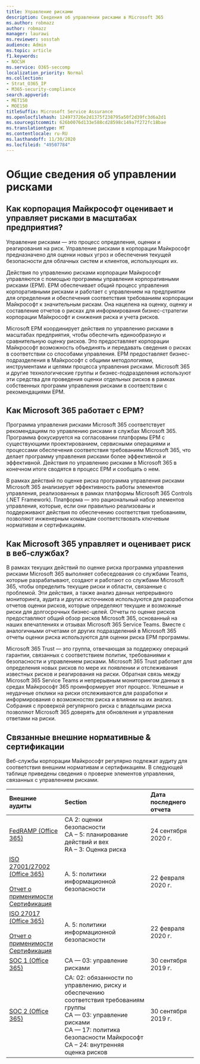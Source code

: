 ```yaml
---
title: Управление рисками
description: Сведения об управлении рисками в Microsoft 365
ms.author: robmazz
author: robmazz
manager: laurawi
ms.reviewer: sosstah
audience: Admin
ms.topic: article
f1.keywords:
- NOCSH
ms.service: O365-seccomp
localization_priority: Normal
ms.collection:
- Strat_O365_IP
- M365-security-compliance
search.appverid:
- MET150
- MOE150
titleSuffix: Microsoft Service Assurance
ms.openlocfilehash: 124973726e2d1375f238795a50f2d39fc3d6a2d1
ms.sourcegitcommit: 626b0076d133e588cd28598c149a7f272fc18bae
ms.translationtype: MT
ms.contentlocale: ru-RU
ms.lasthandoff: 11/30/2020
ms.locfileid: "49507784"
---
```

# <a name="risk-management-overview"></a>Общие сведения об управлении рисками

## <a name="how-does-microsoft-assess-and-manage-risk-across-the-enterprise"></a>Как корпорация Майкрософт оценивает и управляет рисками в масштабах предприятия?

Управление рисками — это процесс определения, оценки и реагирования на риск. Управление рисками в корпорации Майкрософт предназначено для оценки новых угроз и обеспечения текущей безопасности для облачных систем и клиентов, использующих их.

Действия по управлению рисками корпорации Майкрософт управляются с помощью программы управления корпоративными рисками (ЕРМ). ЕРМ обеспечивает общий процесс управления корпоративными рисками и работает с управлением на предприятии для определения и обеспечения соответствия требованиям корпорации Майкрософт к значительным рискам. Она нацелена на оценку, оценку и составление отчетов о рисках для информирования бизнес-стратегии корпорации Майкрософт и снижения риска и учета рисков.

Microsoft ЕРМ координирует действия по управлению рисками в масштабах предприятия, чтобы обеспечить единообразную и сравнительную оценку рисков. Это предоставляет корпорации Майкрософт возможность объединять и передавать сведения о рисках в соответствии со способами управления. ЕРМ предоставляет бизнес-подразделения в Майкрософт с общими методологиями, инструментами и целями процесса управления рисками. Microsoft 365 и другие технологические группы и бизнес-подразделения используют эти средства для проведения оценки отдельных рисков в рамках собственных программ управления рисками в соответствии с рекомендациями ЕРМ.

## <a name="how-does-microsoft-365-work-with-erm"></a>Как Microsoft 365 работает с ЕРМ?

Программа управления рисками Microsoft 365 соответствует рекомендациям по управлению рисками в службах Microsoft 365. Программа фокусируется на согласовании платформы ЕРМ с существующими проектированием, сервисными операциями и процессами обеспечения соответствия требованиям Microsoft 365, что делает программу управления рисками более эффективной и эффективной. Действия по управлению рисками в Microsoft 365 в конечном итоге сводятся в процесс ЕРМ и сообщать о нем.

В рамках действий по оценке риска программа управления рисками Microsoft 365 анализирует эффективность работы элементов управления, реализованных в рамках платформы Microsoft 365 Controls (.NET Framework). Платформа — это рациональный набор элементов управления, которые, если они правильно реализованы и поддерживают действия по обеспечению соответствия требованиям, позволяют инженерным командам соответствовать ключевым нормативам и сертификациям.

## <a name="how-does-microsoft-365-manage-and-assess-risk-in-its-online-services"></a>Как Microsoft 365 управляет и оценивает риск в веб-службах?

В рамках текущих действий по оценке риска программа управления рисками Microsoft 365 выполняет собеседования со службами Teams, которые разрабатывают, создают и работают со службами Microsoft 365, чтобы определить текущие риски и области, связанные с проблемой. Эти действия, а также анализ данных непрерывного мониторинга, аудита и других источников используются для разработки отчетов оценки рисков, которые определяют текущие и возможные риски для долгосрочных бизнес-целей. Отчеты по оценке рисков предоставляют общий обзор рисков Microsoft 365, основанный на наших впечатлениях и отзывах Microsoft 365 Service Teams. Вместе с аналогичными отчетами от других подразделений в Microsoft 365 отчеты оценки риска используются для оценки риска ЕРМ программы.

Microsoft 365 Trust — это группа, отвечающая за поддержку операций гарантии, связанных с соответствием политик, требованиями к безопасности и управлением рисками. Microsoft 365 Trust работает для определения новых рисков по мере их появлении и отслеживания известных рисков и реагирования на риски. Обратная связь между Microsoft 365 Service Teams и непрерывным мониторингом данных в средах Майкрософт 365 проинформирует этот процесс. Успешные и неудачные отклики на риски отслеживаются для разработки и информирования о возможностях риска и влиянии на их анализ. Собрания с проверкой регулярного риска с владельцами риска позволяют Microsoft 365 доверять для обновления и управления ответами на риски.

## <a name="related-external-regulations--certifications"></a>Связанные внешние нормативные & сертификации

Веб-службы корпорации Майкрософт регулярно подлежат аудиту для соответствия внешним нормативам и сертификациям. В следующей таблице приведены сведения о проверке элементов управления, связанных с управлением рисками.

| **Внешние аудиты** | **Section** | **Дата последнего отчета** |
|:--------------------|:------------|:-----------------------|
| [FedRAMP (Office 365)](https://compliance.microsoft.com/compliancemanager) | CA 2: оценки безопасности <br> CA – 5: планирование действий и вех <br> RA – 3: Оценка риска | 24 сентября 2020 г. |
| [ISO 27001/27002 (Office 365)](https://servicetrust.microsoft.com/ViewPage/MSComplianceGuideV3?command=Download&downloadType=Document&downloadId=d7864d4f-e053-4cc4-a964-fa526d07c3be&tab=7027ead0-3d6b-11e9-b9e1-290b1eb4cdeb&docTab=7027ead0-3d6b-11e9-b9e1-290b1eb4cdeb_ISO_Reports) <br><br> [Отчет о применимости](https://servicetrust.microsoft.com/ViewPage/MSComplianceGuide?command=Download&downloadType=Document&downloadId=8ee1e46b-2ada-4e7b-bb7d-4c55a8cb6fcd&docTab=4ce99610-c9c0-11e7-8c2c-f908a777fa4d_ISO_Reports) <br> [Сертификация](https://servicetrust.microsoft.com/ViewPage/MSComplianceGuideV3?command=Download&downloadType=Document&downloadId=1e84a14a-2468-45ac-9412-5e53250d57ec&tab=7027ead0-3d6b-11e9-b9e1-290b1eb4cdeb&docTab=7027ead0-3d6b-11e9-b9e1-290b1eb4cdeb_ISO_Reports) | A. 5: политики информационной безопасности | 22 февраля 2020 г. |
| [ISO 27017 (Office 365)](https://servicetrust.microsoft.com/ViewPage/MSComplianceGuideV3?command=Download&downloadType=Document&downloadId=d7864d4f-e053-4cc4-a964-fa526d07c3be&tab=7027ead0-3d6b-11e9-b9e1-290b1eb4cdeb&docTab=7027ead0-3d6b-11e9-b9e1-290b1eb4cdeb_ISO_Reports) <br><br> [Отчет о применимости](https://servicetrust.microsoft.com/ViewPage/MSComplianceGuide?command=Download&downloadType=Document&downloadId=8ee1e46b-2ada-4e7b-bb7d-4c55a8cb6fcd&docTab=4ce99610-c9c0-11e7-8c2c-f908a777fa4d_ISO_Reports) <br> [Сертификация](https://servicetrust.microsoft.com/ViewPage/MSComplianceGuideV3?command=Download&downloadType=Document&downloadId=70de0999-5451-43a3-9ef4-761e8fbfb1a3&tab=7027ead0-3d6b-11e9-b9e1-290b1eb4cdeb&docTab=7027ead0-3d6b-11e9-b9e1-290b1eb4cdeb_ISO_Reports) | A. 5: политики информационной безопасности | 22 февраля 2020 г. |
| [SOC 1 (Office 365)](https://servicetrust.microsoft.com/ViewPage/MSComplianceGuideV3?command=Download&downloadType=Document&downloadId=b07c0f7b-6bd5-4544-8255-7a5f14bf914a&tab=7027ead0-3d6b-11e9-b9e1-290b1eb4cdeb&docTab=7027ead0-3d6b-11e9-b9e1-290b1eb4cdeb_SOC_/_SSAE_16_Reports) | CA — 03: управление рисками | 30 сентября 2019 г. |
| [SOC 2 (Office 365)](https://servicetrust.microsoft.com/ViewPage/MSComplianceGuideV3?command=Download&downloadType=Document&downloadId=fa062990-e758-4ddc-ace3-7fb21a301d09&tab=7027ead0-3d6b-11e9-b9e1-290b1eb4cdeb&docTab=7027ead0-3d6b-11e9-b9e1-290b1eb4cdeb_SOC_/_SSAE_16_Rep-11e9-b9e1-290b1eb4cdeb_SOC_/_SSAE_16_Reports) | CA: 02: обязанности по управлению, риску и обеспечению соответствия требованиям группы <br> CA — 03: управление рисками <br> CA — 17: политика безопасности Майкрософт <br> CA – 24: внутренняя оценка рисков | 30 сентября 2019 г. |
